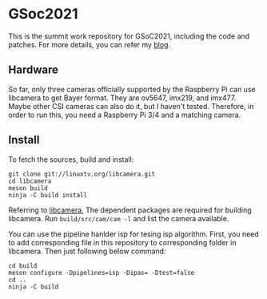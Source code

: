 # GSoc2021
This is the summit work repository for GSoC2021, including the code and patches. For more details, you can refer my [blog](https://starkfan007.github.io/Gsoc-summit-work/).

## Hardware
So far, only three cameras officially supported by the Raspberry Pi can use libcamera to get Bayer format. They are ov5647, imx219, and imx477. Maybe other CSI cameras can also do it, but I haven't tested. Therefore, in order to run this, you need a Raspberry Pi 3/4 and a matching camera.

## Install
To fetch the sources, build and install:
```
git clone git://linuxtv.org/libcamera.git
cd libcamera
meson build
ninja -C build install
```
Referring to [libcamera](https://libcamera.org/getting-started.html), The dependent packages are required for building libcamera. Run `build/src/cam/cam -l` and list the camera available.

You can use the pipeline hanlder isp for tesing isp algorithm. First, you need to add corresponding file in this repository to corresponding folder in libcamera.
Then just following below command:
```
cd build
meson configure -Dpipelines=isp -Dipas= -Dtest=false
cd ..
ninja -C build
```

